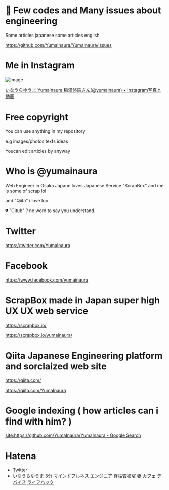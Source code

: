 

# 🤖 Few codes and Many issues about engineering

Some articles japanese
some articles english

https://github.com/YumaInaura/YumaInaura/issues

# Me in Instagram

![image](https://user-images.githubusercontent.com/13635059/51364951-4232b180-1b21-11e9-8c7c-676859ed957a.png)

[いなうらゆうま YumaInaura 稲浦悠馬さん(@yumainaura) • Instagram写真と動画](https://www.instagram.com/yumainaura/)


# Free copyright

You can use anything in my repository 

e.g images/photos texts ideas

Youcan edit articles by anyway

# Who is @yumainaura

Web Engineer in Osaka Japann loves Japanese Service "ScrapBox" and me is some of scrap lol

and "Qiita" i love too.

💔 "Gitub" ? no word to say you understand. 


# Twitter

https://twitter.com/YumaInaura

# Facebook

https://www.facebook.com/yumainaura


# ScrapBox made in Japan super high UX UX web service


https://scrapbox.io/

https://scrapbox.io/yumainaura/

# Qiita Japanese Engineering platform and sorclaized web site

https://qiita.com/

https://qiita.com/YumaInaura

# Google indexing ( how articles can i find with him? )

[site:https://github.com/YumaInaura/YumaInaura - Google Search](https://www.google.com/search?q=site%3Ahttps%3A%2F%2Fgithub.com%2FYumaInaura%2FYumaInaura&oq=site%3Ahttps%3A%2F%2Fgithub.com%2FYumaInaura%2FYumaInaura&aqs=chrome..69i57j69i58j69i59l2.2288j0j7&sourceid=chrome&ie=UTF-8)


# Hatena


- <a href="https://twitter.com/yumainaura">Twitter</a>
-  <a href="http://yumainaura.hateblo.jp/">いなうらゆうま</a>
<a href="http://3min.hatenadiary.jp/">3分</a>
<a href="http://mindfulness.hatenablog.jp/">マインドフルネス</a>
<a href="https://yumainaura-engineer.hateblo.jp/">エンジニア</a>
<a href="https://yumainaura-walking.hateblo.jp/">脊柱管狭窄</a>
<a href="https://yumainaura-married.hatenablog.jp/">妻</a>
<a href="https://cafe-yumainaura.hatenablog.com/">カフェ</a>
<a href="https://device-yumainaura.hateblo.jp/">デバイス</a>
<a href="https://lifehack-yumainaura.hatenablog.jp/">ライフハック</a>

